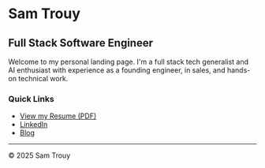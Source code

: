 # Sam Trouy
## Full Stack Software Engineer

Welcome to my personal landing page. I'm a full stack tech generalist and AI enthusiast with experience as a founding engineer, in sales, and hands-on technical work.

### Quick Links
- [View my Resume (PDF)](Sam_Trouy_Resume.pdf)
- [LinkedIn](https://linkedin.com/in/sam-trouy)
- [Blog](/blog/)

---
© 2025 Sam Trouy
